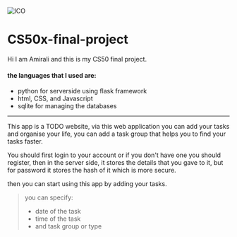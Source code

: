 ![ICO](/static/og-image.ico)
# CS50x-final-project

Hi I am Amirali and this is my CS50 final project.

#### the languages that I used are:
- python for serverside using flask framework
- html, CSS, and Javascript
- sqlite for managing the databases
<hr>
This app is a TODO website, via this web application you can add your tasks and organise your life, you can add a task group that helps you to find your tasks faster.

You should first login to your account or if you don't have one you should register, then in the server side, it stores the details that you gave to it, but for password it stores the hash of it which is more secure.

then you can start using this app by adding your tasks.
> you can specify:
> - date of the task
> - time of the task
> - and task group or type